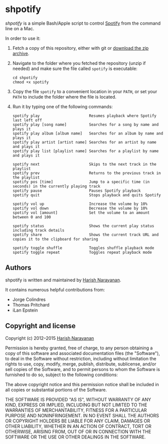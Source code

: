 # shpotify

*shpotify* is a simple Bash/Apple script to control
 [Spotify](https://www.spotify.com) from the command line on a Mac.

In order to use it:

1. Fetch a copy of this repository, either with git or [download the
   zip archive](https://github.com/hnarayanan/shpotify/archive/master.zip).

2. Navigate to the folder where you fetched the repository (unzip if
   needed) and make sure the file called `spotify` is executable:
   ````
   cd shpotify
   chmod +x spotify
   ````

3. Copy the file `spotify` to a convenient location in your `PATH`, or
   set your `PATH` to include the folder where the file is located.

4. Run it by typing one of the following commands:

   ````
   spotify play                      Resumes playback where Spotify last left off
   spotify play [song name]          Searches for a song by name and plays it
   spotify play album [album name]   Searches for an album by name and plays it
   spotify play artist [artist name] Searches for an artist by name and plays it
   spotify play list [playlist name] Searches for a playlist by name and plays it

   spotify next                      Skips to the next track in the playlist
   spotify prev                      Returns to the previous track in the playlist
   spotify pos [time]                Jump to a specific time (in seconds) in the currently playing track
   spotify pause                     Pauses Spotify playback
   spotify quit                      Stops playback and quits Spotify

   spotify vol up                    Increase the volume by 10%
   spotify vol down                  Decrease the volume by 10%
   spotify vol [amount]              Set the volume to an amount between 0 and 100

   spotify status                    Shows the current play status including track details
   spotify share                     Shows the current track URL and copies it to the clipboard for sharing

   spotify toggle shuffle            Toggles shuffle playback mode
   spotify toggle repeat             Toggles repeat playback mode

   ````

## Authors

shpotify is written and maintained by [Harish
Narayanan](https://harishnarayanan.org).

It contains numerous helpful contributions from:

* Jorge Colindres
* Thomas Pritchard
* iLan Epstein

## Copyright and license

Copyright (c) 2012–2015 [Harish Narayanan](https://harishnarayanan.org)

Permission is hereby granted, free of charge, to any person obtaining a copy
of this software and associated documentation files (the "Software"), to deal
in the Software without restriction, including without limitation the rights
to use, copy, modify, merge, publish, distribute, sublicense, and/or sell
copies of the Software, and to permit persons to whom the Software is
furnished to do so, subject to the following conditions:

The above copyright notice and this permission notice shall be included in
all copies or substantial portions of the Software.

THE SOFTWARE IS PROVIDED "AS IS", WITHOUT WARRANTY OF ANY KIND, EXPRESS OR
IMPLIED, INCLUDING BUT NOT LIMITED TO THE WARRANTIES OF MERCHANTABILITY,
FITNESS FOR A PARTICULAR PURPOSE AND NONINFRINGEMENT. IN NO EVENT SHALL THE
AUTHORS OR COPYRIGHT HOLDERS BE LIABLE FOR ANY CLAIM, DAMAGES OR OTHER
LIABILITY, WHETHER IN AN ACTION OF CONTRACT, TORT OR OTHERWISE, ARISING FROM,
OUT OF OR IN CONNECTION WITH THE SOFTWARE OR THE USE OR OTHER DEALINGS IN
THE SOFTWARE.
